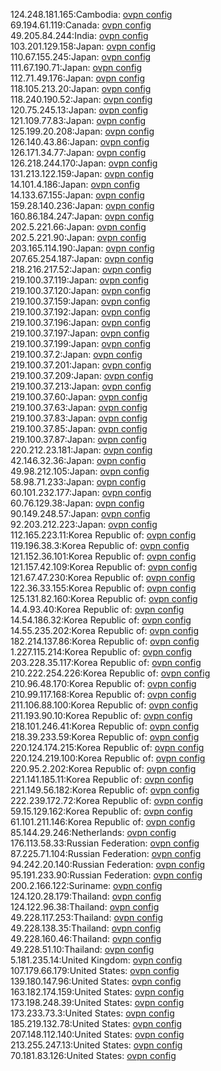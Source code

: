 124.248.181.165:Cambodia: [ovpn config](vpn/124_248_181_165.ovpn)  
69.194.61.119:Canada: [ovpn config](vpn/69_194_61_119.ovpn)  
49.205.84.244:India: [ovpn config](vpn/49_205_84_244.ovpn)  
103.201.129.158:Japan: [ovpn config](vpn/103_201_129_158.ovpn)  
110.67.155.245:Japan: [ovpn config](vpn/110_67_155_245.ovpn)  
111.67.190.71:Japan: [ovpn config](vpn/111_67_190_71.ovpn)  
112.71.49.176:Japan: [ovpn config](vpn/112_71_49_176.ovpn)  
118.105.213.20:Japan: [ovpn config](vpn/118_105_213_20.ovpn)  
118.240.190.52:Japan: [ovpn config](vpn/118_240_190_52.ovpn)  
120.75.245.13:Japan: [ovpn config](vpn/120_75_245_13.ovpn)  
121.109.77.83:Japan: [ovpn config](vpn/121_109_77_83.ovpn)  
125.199.20.208:Japan: [ovpn config](vpn/125_199_20_208.ovpn)  
126.140.43.86:Japan: [ovpn config](vpn/126_140_43_86.ovpn)  
126.171.34.77:Japan: [ovpn config](vpn/126_171_34_77.ovpn)  
126.218.244.170:Japan: [ovpn config](vpn/126_218_244_170.ovpn)  
131.213.122.159:Japan: [ovpn config](vpn/131_213_122_159.ovpn)  
14.101.4.186:Japan: [ovpn config](vpn/14_101_4_186.ovpn)  
14.133.67.155:Japan: [ovpn config](vpn/14_133_67_155.ovpn)  
159.28.140.236:Japan: [ovpn config](vpn/159_28_140_236.ovpn)  
160.86.184.247:Japan: [ovpn config](vpn/160_86_184_247.ovpn)  
202.5.221.66:Japan: [ovpn config](vpn/202_5_221_66.ovpn)  
202.5.221.90:Japan: [ovpn config](vpn/202_5_221_90.ovpn)  
203.165.114.190:Japan: [ovpn config](vpn/203_165_114_190.ovpn)  
207.65.254.187:Japan: [ovpn config](vpn/207_65_254_187.ovpn)  
218.216.217.52:Japan: [ovpn config](vpn/218_216_217_52.ovpn)  
219.100.37.119:Japan: [ovpn config](vpn/219_100_37_119.ovpn)  
219.100.37.120:Japan: [ovpn config](vpn/219_100_37_120.ovpn)  
219.100.37.159:Japan: [ovpn config](vpn/219_100_37_159.ovpn)  
219.100.37.192:Japan: [ovpn config](vpn/219_100_37_192.ovpn)  
219.100.37.196:Japan: [ovpn config](vpn/219_100_37_196.ovpn)  
219.100.37.197:Japan: [ovpn config](vpn/219_100_37_197.ovpn)  
219.100.37.199:Japan: [ovpn config](vpn/219_100_37_199.ovpn)  
219.100.37.2:Japan: [ovpn config](vpn/219_100_37_2.ovpn)  
219.100.37.201:Japan: [ovpn config](vpn/219_100_37_201.ovpn)  
219.100.37.209:Japan: [ovpn config](vpn/219_100_37_209.ovpn)  
219.100.37.213:Japan: [ovpn config](vpn/219_100_37_213.ovpn)  
219.100.37.60:Japan: [ovpn config](vpn/219_100_37_60.ovpn)  
219.100.37.63:Japan: [ovpn config](vpn/219_100_37_63.ovpn)  
219.100.37.83:Japan: [ovpn config](vpn/219_100_37_83.ovpn)  
219.100.37.85:Japan: [ovpn config](vpn/219_100_37_85.ovpn)  
219.100.37.87:Japan: [ovpn config](vpn/219_100_37_87.ovpn)  
220.212.23.181:Japan: [ovpn config](vpn/220_212_23_181.ovpn)  
42.146.32.36:Japan: [ovpn config](vpn/42_146_32_36.ovpn)  
49.98.212.105:Japan: [ovpn config](vpn/49_98_212_105.ovpn)  
58.98.71.233:Japan: [ovpn config](vpn/58_98_71_233.ovpn)  
60.101.232.177:Japan: [ovpn config](vpn/60_101_232_177.ovpn)  
60.76.129.38:Japan: [ovpn config](vpn/60_76_129_38.ovpn)  
90.149.248.57:Japan: [ovpn config](vpn/90_149_248_57.ovpn)  
92.203.212.223:Japan: [ovpn config](vpn/92_203_212_223.ovpn)  
112.165.223.11:Korea Republic of: [ovpn config](vpn/112_165_223_11.ovpn)  
119.196.38.3:Korea Republic of: [ovpn config](vpn/119_196_38_3.ovpn)  
121.152.36.101:Korea Republic of: [ovpn config](vpn/121_152_36_101.ovpn)  
121.157.42.109:Korea Republic of: [ovpn config](vpn/121_157_42_109.ovpn)  
121.67.47.230:Korea Republic of: [ovpn config](vpn/121_67_47_230.ovpn)  
122.36.33.155:Korea Republic of: [ovpn config](vpn/122_36_33_155.ovpn)  
125.131.82.160:Korea Republic of: [ovpn config](vpn/125_131_82_160.ovpn)  
14.4.93.40:Korea Republic of: [ovpn config](vpn/14_4_93_40.ovpn)  
14.54.186.32:Korea Republic of: [ovpn config](vpn/14_54_186_32.ovpn)  
14.55.235.202:Korea Republic of: [ovpn config](vpn/14_55_235_202.ovpn)  
182.214.137.86:Korea Republic of: [ovpn config](vpn/182_214_137_86.ovpn)  
1.227.115.214:Korea Republic of: [ovpn config](vpn/1_227_115_214.ovpn)  
203.228.35.117:Korea Republic of: [ovpn config](vpn/203_228_35_117.ovpn)  
210.222.254.226:Korea Republic of: [ovpn config](vpn/210_222_254_226.ovpn)  
210.96.48.170:Korea Republic of: [ovpn config](vpn/210_96_48_170.ovpn)  
210.99.117.168:Korea Republic of: [ovpn config](vpn/210_99_117_168.ovpn)  
211.106.88.100:Korea Republic of: [ovpn config](vpn/211_106_88_100.ovpn)  
211.193.90.10:Korea Republic of: [ovpn config](vpn/211_193_90_10.ovpn)  
218.101.246.41:Korea Republic of: [ovpn config](vpn/218_101_246_41.ovpn)  
218.39.233.59:Korea Republic of: [ovpn config](vpn/218_39_233_59.ovpn)  
220.124.174.215:Korea Republic of: [ovpn config](vpn/220_124_174_215.ovpn)  
220.124.219.100:Korea Republic of: [ovpn config](vpn/220_124_219_100.ovpn)  
220.95.2.202:Korea Republic of: [ovpn config](vpn/220_95_2_202.ovpn)  
221.141.185.11:Korea Republic of: [ovpn config](vpn/221_141_185_11.ovpn)  
221.149.56.182:Korea Republic of: [ovpn config](vpn/221_149_56_182.ovpn)  
222.239.172.72:Korea Republic of: [ovpn config](vpn/222_239_172_72.ovpn)  
59.15.129.162:Korea Republic of: [ovpn config](vpn/59_15_129_162.ovpn)  
61.101.211.146:Korea Republic of: [ovpn config](vpn/61_101_211_146.ovpn)  
85.144.29.246:Netherlands: [ovpn config](vpn/85_144_29_246.ovpn)  
176.113.58.33:Russian Federation: [ovpn config](vpn/176_113_58_33.ovpn)  
87.225.71.104:Russian Federation: [ovpn config](vpn/87_225_71_104.ovpn)  
94.242.20.140:Russian Federation: [ovpn config](vpn/94_242_20_140.ovpn)  
95.191.233.90:Russian Federation: [ovpn config](vpn/95_191_233_90.ovpn)  
200.2.166.122:Suriname: [ovpn config](vpn/200_2_166_122.ovpn)  
124.120.28.179:Thailand: [ovpn config](vpn/124_120_28_179.ovpn)  
124.122.96.38:Thailand: [ovpn config](vpn/124_122_96_38.ovpn)  
49.228.117.253:Thailand: [ovpn config](vpn/49_228_117_253.ovpn)  
49.228.138.35:Thailand: [ovpn config](vpn/49_228_138_35.ovpn)  
49.228.160.46:Thailand: [ovpn config](vpn/49_228_160_46.ovpn)  
49.228.51.10:Thailand: [ovpn config](vpn/49_228_51_10.ovpn)  
5.181.235.14:United Kingdom: [ovpn config](vpn/5_181_235_14.ovpn)  
107.179.66.179:United States: [ovpn config](vpn/107_179_66_179.ovpn)  
139.180.147.96:United States: [ovpn config](vpn/139_180_147_96.ovpn)  
163.182.174.159:United States: [ovpn config](vpn/163_182_174_159.ovpn)  
173.198.248.39:United States: [ovpn config](vpn/173_198_248_39.ovpn)  
173.233.73.3:United States: [ovpn config](vpn/173_233_73_3.ovpn)  
185.219.132.78:United States: [ovpn config](vpn/185_219_132_78.ovpn)  
207.148.112.140:United States: [ovpn config](vpn/207_148_112_140.ovpn)  
213.255.247.13:United States: [ovpn config](vpn/213_255_247_13.ovpn)  
70.181.83.126:United States: [ovpn config](vpn/70_181_83_126.ovpn)  
